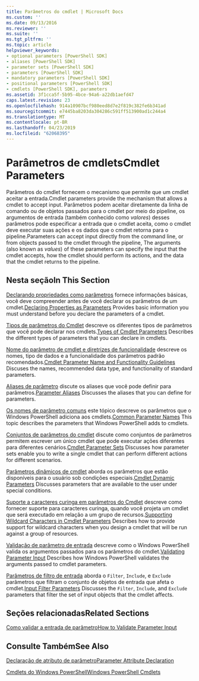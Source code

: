 ```yaml
---
title: Parâmetros do cmdlet | Microsoft Docs
ms.custom: ''
ms.date: 09/13/2016
ms.reviewer: ''
ms.suite: ''
ms.tgt_pltfrm: ''
ms.topic: article
helpviewer_keywords:
- optional parameters [PowerShell SDK]
- aliases [PowerShell SDK]
- parameter sets [PowerShell SDK]
- parameters [PowerShell SDK]
- mandatory parameters [PowerShell SDK]
- positional parameters [PowerShell SDK]
- cmdlets [PowerShell SDK], parameters
ms.assetid: 3f1cca5f-5b95-4bce-94a6-a22db1aefd47
caps.latest.revision: 23
ms.openlocfilehash: 914a10907bcf980eed8d7e2f819c382fe6b341ad
ms.sourcegitcommit: e7445ba8203da304286c591ff513900ad1c244a4
ms.translationtype: MT
ms.contentlocale: pt-BR
ms.lasthandoff: 04/23/2019
ms.locfileid: "62068395"
---
```

# <a name="cmdlet-parameters"></a><span data-ttu-id="98da0-102">Parâmetros de cmdlets</span><span class="sxs-lookup"><span data-stu-id="98da0-102">Cmdlet Parameters</span></span>

<span data-ttu-id="98da0-103">Parâmetros do cmdlet fornecem o mecanismo que permite que um cmdlet aceitar a entrada.</span><span class="sxs-lookup"><span data-stu-id="98da0-103">Cmdlet parameters provide the mechanism that allows a cmdlet to accept input.</span></span> <span data-ttu-id="98da0-104">Parâmetros podem aceitar diretamente da linha de comando ou de objetos passados para o cmdlet por meio do pipeline, os argumentos de entrada (também conhecido como *valores*) desses parâmetros pode especificar a entrada que o cmdlet aceita, como o cmdlet deve executar suas ações e os dados que o cmdlet retorna para o pipeline.</span><span class="sxs-lookup"><span data-stu-id="98da0-104">Parameters can accept input directly from the command line, or from objects passed to the cmdlet through the pipeline, The arguments (also known as *values*) of these parameters can specify the input that the cmdlet accepts, how the cmdlet should perform its actions, and the data that the cmdlet returns to the pipeline.</span></span>

## <a name="in-this-section"></a><span data-ttu-id="98da0-105">Nesta seção</span><span class="sxs-lookup"><span data-stu-id="98da0-105">In This Section</span></span>

<span data-ttu-id="98da0-106">[Declarando propriedades como parâmetros](./declaring-properties-as-parameters.md) fornece informações básicas, você deve compreender antes de você declarar os parâmetros de um cmdlet.</span><span class="sxs-lookup"><span data-stu-id="98da0-106">[Declaring Properties as Parameters](./declaring-properties-as-parameters.md) Provides basic information you must understand before you declare the parameters of a cmdlet.</span></span>

<span data-ttu-id="98da0-107">[Tipos de parâmetros do Cmdlet](./types-of-cmdlet-parameters.md) descreve os diferentes tipos de parâmetros que você pode declarar nos cmdlets.</span><span class="sxs-lookup"><span data-stu-id="98da0-107">[Types of Cmdlet Parameters](./types-of-cmdlet-parameters.md) Describes the different types of parameters that you can declare in cmdlets.</span></span>

<span data-ttu-id="98da0-108">[Nome do parâmetro de cmdlet e diretrizes de funcionalidade](./standard-cmdlet-parameter-names-and-types.md) descreve os nomes, tipo de dados e a funcionalidade dos parâmetros padrão recomendados.</span><span class="sxs-lookup"><span data-stu-id="98da0-108">[Cmdlet Parameter Name and Functionality Guidelines](./standard-cmdlet-parameter-names-and-types.md) Discuses the names, recommended data type, and functionality of standard parameters.</span></span>

<span data-ttu-id="98da0-109">[Aliases de parâmetro](./parameter-aliases.md) discute os aliases que você pode definir para parâmetros.</span><span class="sxs-lookup"><span data-stu-id="98da0-109">[Parameter Aliases](./parameter-aliases.md) Discusses the aliases that you can define for parameters.</span></span>

<span data-ttu-id="98da0-110">[Os nomes de parâmetro comuns](./common-parameter-names.md) este tópico descreve os parâmetros que o Windows PowerShell adiciona aos cmdlets.</span><span class="sxs-lookup"><span data-stu-id="98da0-110">[Common Parameter Names](./common-parameter-names.md) This topic describes the parameters that Windows PowerShell adds to cmdlets.</span></span>

<span data-ttu-id="98da0-111">[Conjuntos de parâmetros do cmdlet](./cmdlet-parameter-sets.md) discute como conjuntos de parâmetros permitem escrever um único cmdlet que pode executar ações diferentes para diferentes cenários.</span><span class="sxs-lookup"><span data-stu-id="98da0-111">[Cmdlet Parameter Sets](./cmdlet-parameter-sets.md) Discusses how parameter sets enable you to write a single cmdlet that can perform different actions for different scenarios.</span></span>

<span data-ttu-id="98da0-112">[Parâmetros dinâmicos de cmdlet](./cmdlet-dynamic-parameters.md) aborda os parâmetros que estão disponíveis para o usuário sob condições especiais.</span><span class="sxs-lookup"><span data-stu-id="98da0-112">[Cmdlet Dynamic Parameters](./cmdlet-dynamic-parameters.md) Discusses parameters that are available to the user under special conditions.</span></span>

<span data-ttu-id="98da0-113">[Suporte a caracteres curinga em parâmetros do Cmdlet](./supporting-wildcard-characters-in-cmdlet-parameters.md) descreve como fornecer suporte para caracteres curinga, quando você projeta um cmdlet que será executado em relação a um grupo de recursos.</span><span class="sxs-lookup"><span data-stu-id="98da0-113">[Supporting Wildcard Characters in Cmdlet Parameters](./supporting-wildcard-characters-in-cmdlet-parameters.md) Describes how to provide support for wildcard characters when you design a cmdlet that will be run against a group of resources.</span></span>

<span data-ttu-id="98da0-114">[Validação de parâmetro de entrada](./validating-parameter-input.md) descreve como o Windows PowerShell valida os argumentos passados para os parâmetros do cmdlet.</span><span class="sxs-lookup"><span data-stu-id="98da0-114">[Validating Parameter Input](./validating-parameter-input.md) Describes how Windows PowerShell validates the arguments passed to cmdlet parameters.</span></span>

<span data-ttu-id="98da0-115">[Parâmetros de filtro de entrada](./input-filter-parameters.md) aborda o `Filter`, `Include`, e `Exclude` parâmetros que filtram o conjunto de objetos de entrada que afeta o cmdlet.</span><span class="sxs-lookup"><span data-stu-id="98da0-115">[Input Filter Parameters](./input-filter-parameters.md) Discusses the `Filter`, `Include`, and `Exclude` parameters that filter the set of input objects that the cmdlet affects.</span></span>

## <a name="related-sections"></a><span data-ttu-id="98da0-116">Seções relacionadas</span><span class="sxs-lookup"><span data-stu-id="98da0-116">Related Sections</span></span>

[<span data-ttu-id="98da0-117">Como validar a entrada de parâmetro</span><span class="sxs-lookup"><span data-stu-id="98da0-117">How to Validate Parameter Input</span></span>](./how-to-validate-parameter-input.md)

## <a name="see-also"></a><span data-ttu-id="98da0-118">Consulte Também</span><span class="sxs-lookup"><span data-stu-id="98da0-118">See Also</span></span>

[<span data-ttu-id="98da0-119">Declaração de atributo de parâmetro</span><span class="sxs-lookup"><span data-stu-id="98da0-119">Parameter Attribute Declaration</span></span>](./parameter-attribute-declaration.md)

[<span data-ttu-id="98da0-120">Cmdlets do Windows PowerShell</span><span class="sxs-lookup"><span data-stu-id="98da0-120">Windows PowerShell Cmdlets</span></span>](./cmdlet-overview.md)
